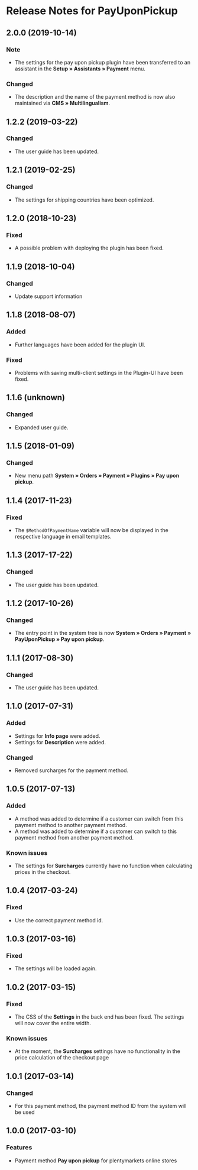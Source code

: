 # Release Notes for PayUponPickup

## 2.0.0 (2019-10-14)

### Note 
- The settings for the pay upon pickup plugin have been transferred to an assistant in the **Setup » Assistants » Payment** menu.

### Changed
- The description and the name of the payment method is now also maintained via **CMS » Multilingualism**.

## 1.2.2 (2019-03-22)

### Changed
- The user guide has been updated.

## 1.2.1 (2019-02-25)

### Changed
- The settings for shipping countries have been optimized.

## 1.2.0 (2018-10-23)

### Fixed
- A possible problem with deploying the plugin has been fixed.

## 1.1.9 (2018-10-04)

### Changed
- Update support information

## 1.1.8 (2018-08-07)

### Added
- Further languages have been added for the plugin UI.

### Fixed
- Problems with saving multi-client settings in the Plugin-UI have been fixed.

## 1.1.6 (unknown)

### Changed
- Expanded user guide.

## 1.1.5 (2018-01-09)

### Changed
- New menu path **System&nbsp;» Orders&nbsp;» Payment » Plugins » Pay upon pickup**.

## 1.1.4 (2017-11-23)

### Fixed
- The `$MethodOfPaymentName` variable will now be displayed in the respective language in email templates.

## 1.1.3 (2017-17-22)

### Changed
- The user guide has been updated.

## 1.1.2 (2017-10-26)

### Changed
- The entry point in the system tree is now **System » Orders » Payment » PayUponPickup » Pay upon pickup**.

## 1.1.1 (2017-08-30)

### Changed
- The user guide has been updated.

## 1.1.0 (2017-07-31)

### Added
- Settings for **Info page** were added.
- Settings for **Description** were added.

### Changed
- Removed surcharges for the payment method.

## 1.0.5 (2017-07-13)

### Added
- A method was added to determine if a customer can switch from this payment method to another payment method.
- A method was added to determine if a customer can switch to this payment method from another payment method.

### Known issues
- The settings for **Surcharges** currently have no function when calculating prices in the checkout.

## 1.0.4 (2017-03-24)

### Fixed
- Use the correct payment method id.

## 1.0.3 (2017-03-16)

### Fixed
- The settings will be loaded again.

## 1.0.2 (2017-03-15)

### Fixed
- The CSS of the **Settings** in the back end has been fixed. The settings will now cover the entire width.

### Known issues
- At the moment, the **Surcharges** settings have no functionality in the price calculation of the checkout page

## 1.0.1 (2017-03-14)

### Changed
- For this payment method, the payment method ID from the system will be used

## 1.0.0 (2017-03-10)

### Features
- Payment method **Pay upon pickup** for plentymarkets online stores
